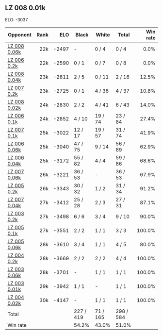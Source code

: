 ## LZ 008 0.01k ##

ELO: -3037

Opponent | Rank | ELO | Black | White | Total | Win rate
---------|-----:|----:|-------|-------|-------|-------:
[LZ 008 0.06k](LZ%20008%200.06k.md) | 22k | -2497 | - | 0 / 4 | 0 / 4 | 0.0%
[LZ 006 0.2k](LZ%20006%200.2k.md) | 22k | -2590 | 0 / 1 | 0 / 7 | 0 / 8 | 0.0%
[LZ 008 0.04k](LZ%20008%200.04k.md) | 23k | -2611 | 2 / 5 | 0 / 11 | 2 / 16 | 12.5%
[LZ 007 0.2k](LZ%20007%200.2k.md) | 23k | -2725 | 0 / 1 | 4 / 36 | 4 / 37 | 10.8%
[LZ 008 0.02k](LZ%20008%200.02k.md) | 24k | -2830 | 2 / 2 | 4 / 41 | 6 / 43 | 14.0%
[LZ 006 0.1k](LZ%20006%200.1k.md) | 24k | -2852 | 4 / 10 | 19 / 74 | 23 / 84 | 27.4%
[LZ 007 0.1k](LZ%20007%200.1k.md) | 25k | -3022 | 12 / 17 | 19 / 57 | 31 / 74 | 41.9%
[LZ 006 0.06k](LZ%20006%200.06k.md) | 25k | -3040 | 47 / 75 | 9 / 14 | 56 / 89 | 62.9%
[LZ 006 0.04k](LZ%20006%200.04k.md) | 25k | -3172 | 55 / 82 | 4 / 4 | 59 / 86 | 68.6%
[LZ 007 0.06k](LZ%20007%200.06k.md) | 26k | -3221 | 36 / 53 | - | 36 / 53 | 67.9%
[LZ 005 0.2k](LZ%20005%200.2k.md) | 26k | -3343 | 30 / 32 | 1 / 2 | 31 / 34 | 91.2%
[LZ 007 0.04k](LZ%20007%200.04k.md) | 27k | -3412 | 25 / 28 | 2 / 3 | 27 / 31 | 87.1%
[LZ 003 0.2k](LZ%20003%200.2k.md) | 27k | -3498 | 6 / 6 | 3 / 4 | 9 / 10 | 90.0%
[LZ 005 0.1k](LZ%20005%200.1k.md) | 27k | -3551 | 2 / 2 | 1 / 1 | 3 / 3 | 100.0%
[LZ 005 0.06k](LZ%20005%200.06k.md) | 28k | -3610 | 3 / 4 | 1 / 1 | 4 / 5 | 80.0%
[LZ 004 0.2k](LZ%20004%200.2k.md) | 28k | -3669 | 2 / 2 | 2 / 2 | 4 / 4 | 100.0%
[LZ 003 0.06k](LZ%20003%200.06k.md) | 28k | -3701 | - | 1 / 1 | 1 / 1 | 100.0%
[LZ 003 0.01k](LZ%20003%200.01k.md) | 29k | -3942 | 1 / 1 | - | 1 / 1 | 100.0%
[LZ 004 0.02k](LZ%20004%200.02k.md) | 30k | -4147 | - | 1 / 1 | 1 / 1 | 100.0%
Total | | | 227 / 419 | 71 / 165 | 298 / 584 | 
Win rate| | | 54.2% | 43.0% | 51.0% | 
